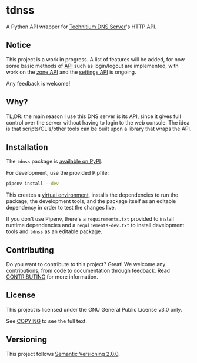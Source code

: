 # tdnss

A Python API wrapper for
[Technitium DNS Server](https://github.com/TechnitiumSoftware/DnsServer)'s
HTTP API.

## Notice

This project is a work in progress. A list of features will be added, for now
some basic methods of 
[API](https://github.com/TechnitiumSoftware/DnsServer/blob/master/APIDOCS.md)
such as login/logout are implemented, with work on the [zone
API](src/tdnss/zone_api.py) and the [settings API](src/tdnss/settings_api.py) is
ongoing.

Any feedback is welcome!

## Why?

TL;DR: the main reason I use this DNS server is its API, since it gives full
control over the server without having to login to the web console. The idea is
that scripts/CLIs/other tools can be built upon a library that wraps the API.

## Installation

The `tdnss` package is [available on PyPI](https://pypi.org/project/tdnss/).

For development, use the provided Pipfile:

```bash
pipenv install --dev
```
This creates a [virtual
environment](https://docs.python.org/3/library/venv.html), installs the
dependencies to run the package, the development tools, and the package itself
as an editable dependency in order to test the changes live.

If you don't use Pipenv, there's a `requirements.txt` provided to install
runtime dependencies and a `requirements-dev.txt` to install development tools
and `tdnss` as an editable package.

## Contributing

Do you want to contribute to this project? Great! We welcome any contributions,
from code to documentation through feedback. Read
[CONTRIBUTING](./CONTRIBUTING.md) for more information.

## License

This project is licensed under the GNU General Public License v3.0 only.

See [COPYING](./COPYING) to see the full text.

## Versioning

This project follows
[Semantic Versioning 2.0.0](https://semver.org/spec/v2.0.0.html).
